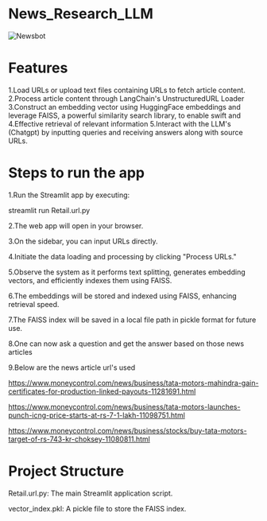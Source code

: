 # News_Research_LLM

![Newsbot](https://github.com/Rithika2000/News_Research_LLM/assets/57192807/2171690f-b9f1-43db-aeaf-3e6724a0e5e5)

# Features

1.Load URLs or upload text files containing URLs to fetch article content.
2.Process article content through LangChain's UnstructuredURL Loader
3.Construct an embedding vector using HuggingFace embeddings and leverage FAISS, a powerful similarity search library, to enable swift and 4.Effective retrieval of relevant information
5.Interact with the LLM's (Chatgpt) by inputting queries and receiving answers along with source URLs.

# Steps to run the app

1.Run the Streamlit app by executing:

streamlit run Retail.url.py

2.The web app will open in your browser.

3.On the sidebar, you can input URLs directly.

4.Initiate the data loading and processing by clicking "Process URLs."

5.Observe the system as it performs text splitting, generates embedding vectors, and efficiently indexes them using FAISS.

6.The embeddings will be stored and indexed using FAISS, enhancing retrieval speed.

7.The FAISS index will be saved in a local file path in pickle format for future use.

8.One can now ask a question and get the answer based on those news articles

9.Below are the news article url's used 

https://www.moneycontrol.com/news/business/tata-motors-mahindra-gain-certificates-for-production-linked-payouts-11281691.html

https://www.moneycontrol.com/news/business/tata-motors-launches-punch-icng-price-starts-at-rs-7-1-lakh-11098751.html

https://www.moneycontrol.com/news/business/stocks/buy-tata-motors-target-of-rs-743-kr-choksey-11080811.html

# Project Structure

Retail.url.py: The main Streamlit application script.

vector_index.pkl: A pickle file to store the FAISS index.



